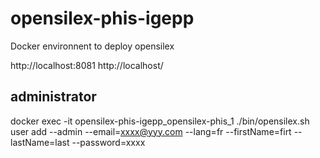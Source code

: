 # opensilex-phis-igepp
Docker environnent to deploy opensilex


http://localhost:8081
http://localhost/

## administrator

docker exec -it opensilex-phis-igepp_opensilex-phis_1 ./bin/opensilex.sh user add --admin --email=xxxx@yyy.com --lang=fr --firstName=firt --lastName=last --password=xxxx




